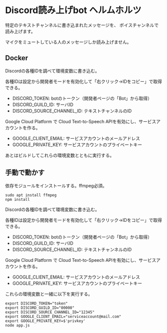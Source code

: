 # Discord読み上げbot ヘルムホルツ

特定のテキストチャンネルに書き込まれたメッセージを、
ボイスチャンネルで読み上げます。

マイクをミュートしている人のメッセージしか読み上げません。

## Docker

Discordの各種IDを調べて環境変数に書き込む。

各種IDは設定から開発者モードを有効化して「右クリック→IDをコピー」で取得できる。

* DISCORD_TOKEN: botのトークン（開発者ページの「Bot」から取得）
* DISCORD_GUILD_ID: サーバID
* DISCORD_SOURCE_CHANNEL_ID: テキストチャンネルのID

Google Cloud Platform で Cloud Text-to-Speech APIを有効にし、サービスアカウントを作る。

* GOOGLE_CLIENT_EMAIL: サービスアカウントのメールアドレス
* GOOGLE_PRIVATE_KEY: サービスアカウントのプライベートキー

あとはビルドしてこれらの環境変数とともに実行する。

## 手動で動かす

依存モジュールをインストールする。ffmpeg必須。

```
sudo apt install ffmpeg
npm install
```

Discordの各種IDを調べて環境変数に書き込む。

各種IDは設定から開発者モードを有効化して「右クリック→IDをコピー」で取得できる。

* DISCORD_TOKEN: botのトークン（開発者ページの「Bot」から取得）
* DISCORD_GUILD_ID: サーバID
* DISCORD_SOURCE_CHANNEL_ID: テキストチャンネルのID

Google Cloud Platform で Cloud Text-to-Speech APIを有効にし、サービスアカウントを作る。

* GOOGLE_CLIENT_EMAIL: サービスアカウントのメールアドレス
* GOOGLE_PRIVATE_KEY: サービスアカウントのプライベートキー

これらの環境変数と一緒に以下を実行する。

```
export DISCORD_TOKEN="token"
export DISCORD_GUILD_ID="00000"
export DISCORD_SOURCE_CHANNEL_ID="12345"
export GOOGLE_CLIENT_EMAIL="serviceaccount@mail.com"
export GOOGLE_PRIVATE_KEY=$'privkey'
node app.js
```